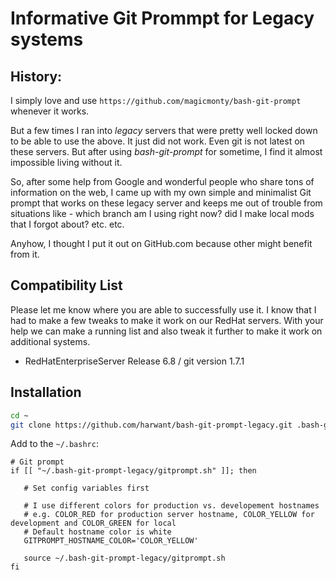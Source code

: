# Informative Git Prommpt for Legacy systems

## History:

I simply love and use `https://github.com/magicmonty/bash-git-prompt` whenever
it works.

But a few times I ran into *legacy* servers that were pretty well locked down to 
be able to use the above. It just did not work. Even git is not latest on these servers. But after using
*bash-git-prompt* for sometime, I find it almost impossible living without it.

So, after some help from Google and wonderful people who share tons of information on the web,
I came up with my own simple and minimalist Git prompt that works on these legacy server
and keeps me out of trouble from situations like - which branch am I using right now? did I
make local mods that I forgot about? etc. etc.

Anyhow, I thought I put it out on GitHub.com because other might benefit from it.

## Compatibility List

Please let me know where you are able to successfully use it. I know that I had to make a
few tweaks to make it work on our RedHat servers. With your help we can make a running list
and also tweak it further to make it work on additional systems.

* RedHatEnterpriseServer Release 6.8 / git version 1.7.1


## Installation

```sh
cd ~
git clone https://github.com/harwant/bash-git-prompt-legacy.git .bash-git-prompt-legacy --depth=1
```

Add to the `~/.bashrc`:
```
# Git prompt
if [[ "~/.bash-git-prompt-legacy/gitprompt.sh" ]]; then

   # Set config variables first

   # I use different colors for production vs. developement hostnames
   # e.g. COLOR_RED for production server hostname, COLOR_YELLOW for development and COLOR_GREEN for local
   # Default hostname color is white
   GITPROMPT_HOSTNAME_COLOR='COLOR_YELLOW'

   source ~/.bash-git-prompt-legacy/gitprompt.sh
fi
```
